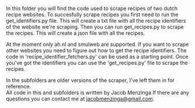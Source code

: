In this folder you will find the code used to scrape recipes of two dutch recipe websites.
To succesfully scrape recipes you first need to run the get_identifiers.py file. This will create a txt file with all the recipe identifiers of the website we're scraping.
Then you can run get_recipes.py to scrape the recipes. This will create a json file with all the recipes.

At the moment only ah.nl and smulweb are supported. If you want to scrape other websites you need to figure out how to get the recipe identifiers. The code in 'recipe_identifier_fetchers.py' can be used as a starting point. Once you've got the identifiers you can use the 'get_recipes.py' file to scrape the recipes.

In the subfolders are older versions of the scraper, I've left them in for reference. <br>
All code in this and subfolders is written by Jacob Menzinga
If there are any questions you can contact me at jacobmenzinga@gmail.com.

